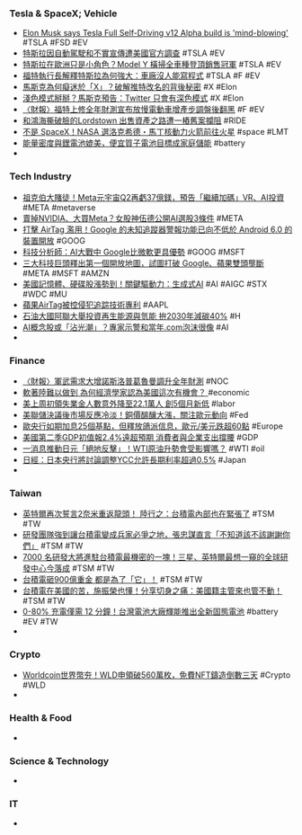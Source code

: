 ### Tesla & SpaceX; Vehicle
- [Elon Musk says Tesla Full Self-Driving v12 Alpha build is 'mind-blowing'](https://www.teslarati.com/elon-musk-tesla-full-self-driving-v12-mind-blowing/) #TSLA #FSD #EV
- [特斯拉因自動駕駛和不實宣傳遭美國官方調查](https://news.cnyes.com/news/id/5265487) #TSLA #EV
- [特斯拉在歐洲只是小角色？Model Y 橫掃全車種登頂銷售冠軍](https://finance.technews.tw/2023/07/28/tesla-sales-in-europe-2023h1/) #TSLA #EV
- [福特執行長解釋特斯拉為何強大：車廠沒人能寫程式](https://technews.tw/2023/07/28/ford-ceo-talk-legacy-automaker-problem/) #TSLA #F #EV
- [馬斯克為何癡迷於「X」？破解推特改名的背後秘密](https://www.blocktempo.com/why-musk-is-so-obsessed-with-x/) #X #Elon
- [淺色模式掰掰？馬斯克預告：Twitter 只會有深色模式](https://technews.tw/2023/07/28/twitter-dark-mode/) #X #Elon
- [〈財報〉福特上修全年財測宣布放慢電動車增產步調盤後翻黑](https://news.cnyes.com/news/id/5266265) #F #EV
- [和鴻海撕破臉的Lordstown 出售資產之路遭一樁舊案攔阻](https://money.udn.com/money/story/5599/7331588) #RIDE
- [不是 SpaceX！NASA 選洛克希德・馬丁核動力火箭前往火星](https://www.inside.com.tw/article/32293-nasa-picks-lockheed-martin-to-build-the-nuclear-rocket-thatll-take-us-to-mars) #space #LMT
- [能量密度與鋰電池媲美，便宜質子電池目標成家庭儲能](https://technews.tw/2023/07/28/news-proton-battery/) #battery
-
### Tech Industry
- [祖克伯大賭徒！Meta元宇宙Q2再虧37億鎂，預告「繼續加碼」VR、AI投資](https://www.blocktempo.com/meta-metaverse-money-pit-sinks-by-3-7b-as-ceo-eyes-threads-retention/) #META #metaverse
- [賣掉NVIDIA、大買Meta？女股神伍德公開AI選股3條件](https://www.gvm.com.tw/article/104934) #META
- [打擊 AirTag 濫用！Google 的未知追蹤器警報功能已向不低於 Android 6.0 的裝置開放](https://tw.news.yahoo.com/google-rolls-out-anti-stalking-measures-for-airtag-and-other-bluetooth-trackers-033848137.html) #GOOG
- [科技分析師：AI大戰中 Google比微軟更具優勢](https://m.cnyes.com/news/id/5265682) #GOOG #MSFT
- [三大科技巨頭釋出第一個開放地圖，試圖打破 Google、蘋果雙頭壟斷](https://technews.tw/2023/07/27/overture-maps-foundation-releases-its-first-world-wide-open-map-dataset/) #META #MSFT #AMZN
- [美國記憶體、硬碟股漲勢到！關鍵驅動力：生成式AI](https://news.cnyes.com/news/id/5266273) #AI #AIGC #STX #WDC #MU
- [蘋果AirTag被控侵犯追踪技術專利](https://m.cnyes.com/news/id/5266918) #AAPL
- [石油大國阿聯大舉投資再生能源與氫能 拚2030年減碳40%](https://e-info.org.tw/node/237273) #H
- [AI概念股或「沾光潮」？專家示警和當年.com泡沫很像](https://www.gvm.com.tw/article/104885) #AI
-
### Finance
- [〈財報〉軍武需求大增諾斯洛普葛魯曼調升全年財測](https://news.cnyes.com/news/id/5266068) #NOC
- [軟著陸難以做到 為何經濟學家認為美國這次有機會？ ](https://news.cnyes.com/news/id/5266289) #economic
- [美上周初領失業金人數意外降至22.1萬人 創5個月新低](https://news.cnyes.com/news/id/5266025) #labor
- [美聯儲決議後市場反應冷淡！銅價醞釀大漲，關注歐元動向](https://www.dailyfxasia.com/cn/cmarkets/20230727-24803.html) #Fed
- [歐央行如期加息25個基點，但釋放鴿派信息，歐元/美元跌超60點](https://www.dailyfxasia.com/cn/cmarkets/20230727-24812.html) #Europe
- [美國第二季GDP初值報2.4%遠超預期 消費者與企業支出撐腰](https://m.cnyes.com/news/id/5266114) #GDP
- [一消息推動日元「絕地反擊」！WTI原油升勢會受影響嗎？](https://www.dailyfxasia.com/cn/cmarkets/20230728-24815.html) #WTI #oil
- [日經：日本央行將討論調整YCC允許長期利率超過0.5%](https://news.cnyes.com/news/id/5266241) #Japan
-
### Taiwan
- [英特爾再次誓言2奈米重返龍頭！ 陸行之：台積電內部也在緊張了](https://tw.news.yahoo.com/英特爾再次誓言2奈米重返龍頭-陸行之-台積電內部也在緊張了-002910000.html) #TSM #TW
- [研發團隊強到讓台積電變成兵家必爭之地，張忠謀直言「不知道該不該謝謝你們」](https://finance.technews.tw/2023/07/28/speech-by-zhang-zhongmou/) #TSM #TW
- [7000 名研發大將進駐台積電最機密的一塊！三星、英特爾最想一窺的全球研發中心今落成](https://finance.technews.tw/2023/07/28/tsmc-global-rd-center-completed/) #TSM #TW
- [台積電砸900億重金 都是為了「它」！](https://ctee.com.tw/news/tech/910140.html) #TSM #TW
- [台積電在美國的苦，施振榮也懂！分享切身之痛：美國籍主管來也管不動！](https://www.bnext.com.tw/article/76162/shi-zhenrong-challenge-is-time) #TSM #TW
- [0-80% 充電僅需 12 分鐘！台灣電池大廠輝能推出全新固態電池](https://today.line.me/tw/v2/article/peoX6z9) #battery #EV #TW
-
### Crypto
- [Worldcoin世界幣夯！WLD申領破560萬枚，免費NFT鑄造倒數三天](https://www.blocktempo.com/the-number-of-applications-for-wld-exceeded-5-million-within-4-days-of-its-launch/) #Crypto #WLD
-
### Health & Food
-
### Science & Technology
-
### IT
-